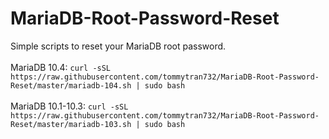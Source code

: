 # MariaDB-Root-Password-Reset
Simple scripts to reset your MariaDB root password. <br /> <br />
MariaDB 10.4: `curl -sSL https://raw.githubusercontent.com/tommytran732/MariaDB-Root-Password-Reset/master/mariadb-104.sh | sudo bash` <br /> <br />
MariaDB 10.1-10.3: `curl -sSL https://raw.githubusercontent.com/tommytran732/MariaDB-Root-Password-Reset/master/mariadb-103.sh | sudo bash`
